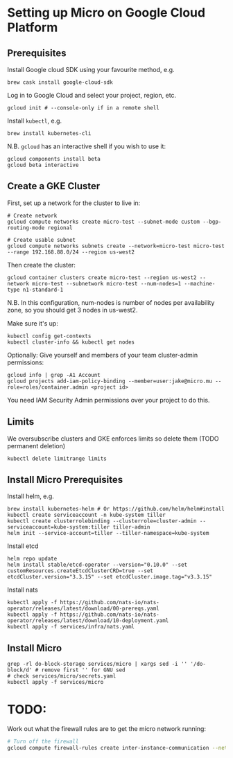 # Setting up Micro on Google Cloud Platform

## Prerequisites 

Install Google cloud SDK using your favourite method, e.g.
```shell
brew cask install google-cloud-sdk
```

Log in to Google Cloud and select your project, region, etc.
```shell
gcloud init # --console-only if in a remote shell
```

Install `kubectl`, e.g.
```shell
brew install kubernetes-cli
```

N.B. `gcloud` has an interactive shell if you wish to use it:

```shell
gcloud components install beta
gcloud beta interactive
```

## Create a GKE Cluster

First, set up a network for the cluster to live in:

```shell
# Create network
gcloud compute networks create micro-test --subnet-mode custom --bgp-routing-mode regional

# Create usable subnet
gcloud compute networks subnets create --network=micro-test micro-test --range 192.168.88.0/24 --region us-west2
```

Then create the cluster:

```shell
gcloud container clusters create micro-test --region us-west2 --network micro-test --subnetwork micro-test --num-nodes=1 --machine-type n1-standard-1
```

N.B. In this configuration, num-nodes is number of nodes per availability zone, so you should get 3 nodes in us-west2.


Make sure it's up:

```shell
kubectl config get-contexts
kubectl cluster-info && kubectl get nodes
```

Optionally: Give yourself and members of your team cluster-admin permissions:

```shell
gcloud info | grep -A1 Account
gcloud projects add-iam-policy-binding --member=user:jake@micro.mu --role=roles/container.admin <project id>
```

You need IAM Security Admin permissions over your project to do this.

## Limits

We oversubscribe clusters and GKE enforces limits so delete them (TODO permanent deletion)

```
kubectl delete limitrange limits
```


## Install Micro Prerequisites

Install helm, e.g.

```shell
brew install kubernetes-helm # Or https://github.com/helm/helm#install
kubectl create serviceaccount -n kube-system tiller
kubectl create clusterrolebinding --clusterrole=cluster-admin --serviceaccount=kube-system:tiller tiller-admin
helm init --service-account=tiller --tiller-namespace=kube-system
```

Install etcd

```shell
helm repo update
helm install stable/etcd-operator --version="0.10.0" --set customResources.createEtcdClusterCRD=true --set etcdCluster.version="3.3.15" --set etcdCluster.image.tag="v3.3.15"
```

Install nats

```shell
kubectl apply -f https://github.com/nats-io/nats-operator/releases/latest/download/00-prereqs.yaml
kubectl apply -f https://github.com/nats-io/nats-operator/releases/latest/download/10-deployment.yaml
kubectl apply -f services/infra/nats.yaml
```

## Install Micro

```shell
grep -rl do-block-storage services/micro | xargs sed -i '' '/do-block/d' # remove first '' for GNU sed
# check services/micro/secrets.yaml
kubectl apply -f services/micro
```

# TODO:

Work out what the firewall rules are to get the micro network running:

```bash
# Turn off the firewall
gcloud compute firewall-rules create inter-instance-communication --network micro-test --allow tcp,udp,icmp --source-ranges 0.0.0.0/0
```

